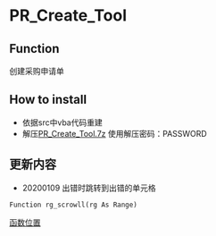 # PR_Create_Tool
## Function
 创建采购申请单
## How to install
 * 依据src中vba代码重建
 * 解压[PR_Create_Tool.7z](https://github.com/45717335/PR_Create_Tool/blob/master/PR_Create_Tool.7z "下载") 使用解压密码：PASSWORD 
## 更新内容
* 20200109 出错时跳转到出错的单元格
``` vba
Function rg_scrowll(rg As Range)
```
[函数位置](Z:\24_Temp\PA_Logs\PR\PR_Create_Tool\src\PR_Create_Tool.xlsm\Excel_VBA.bas "所在模块")
